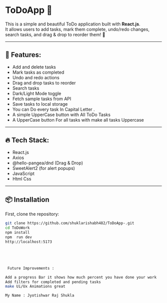 
# ToDoApp 📝

This is a simple and beautiful ToDo application built with **React.js**.  
It allows users to add tasks, mark them complete, undo/redo changes, search tasks, and drag & drop to reorder them! 🎯

---

## 🚀 Features:
- Add and delete tasks
- Mark tasks as completed
- Undo and redo actions
- Drag and drop tasks to reorder
- Search tasks
- Dark/Light Mode toggle
- Fetch sample tasks from API
- Save tasks to local storage
- You can Do every task In Capital Letter .
- A simple UpperCase button with All ToDo Tasks
- A UpperCase button For all tasks with make all tasks Uppercase 

---

## 🔥 Tech Stack:
- React.js
- Axios
- @hello-pangea/dnd (Drag & Drop)
- SweetAlert2 (for alert popups)
- JavaScript
- Html 
  Css 

---

## 📦 Installation

First, clone the repository:

```bash
git clone https://github.com/shuklarishabh482/ToDoApp-.git
cd ToDoWork
npm install
npm  run dev 
http://localhost:5173





 Future Improvements : 

Add a progress Bar it shows how much percent you have done your work 
Add filters for completed and pending tasks
make Ui/Ux Animations great

My Name : Jyotishwar Raj Shukla 

